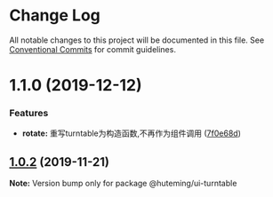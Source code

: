 # Change Log

All notable changes to this project will be documented in this file.
See [Conventional Commits](https://conventionalcommits.org) for commit guidelines.

# 1.1.0 (2019-12-12)


### Features

* **rotate:** 重写turntable为构造函数,不再作为组件调用 ([7f0e68d](https://github.com/huteming/huteming-ui/commit/7f0e68d8da696bbd8fce3d682d2b03141ddfe6b3))





## [1.0.2](https://github.com/huteming/huteming-ui/compare/@huteming/ui-turntable@1.0.1...@huteming/ui-turntable@1.0.2) (2019-11-21)

**Note:** Version bump only for package @huteming/ui-turntable
